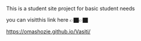  This is a student site project for basic student needs

 you can visit this link here 👉🏿👉🏿

 https://omashozie.github.io/Vasiti/
